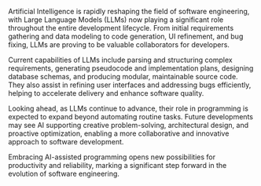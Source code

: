 Artificial Intelligence is rapidly reshaping the field of software engineering, with Large Language Models (LLMs) now playing a significant role throughout the entire development lifecycle. From initial requirements gathering and data modeling to code generation, UI refinement, and bug fixing, LLMs are proving to be valuable collaborators for developers.

Current capabilities of LLMs include parsing and structuring complex requirements, generating pseudocode and implementation plans, designing database schemas, and producing modular, maintainable source code. They also assist in refining user interfaces and addressing bugs efficiently, helping to accelerate delivery and enhance software quality.

Looking ahead, as LLMs continue to advance, their role in programming is expected to expand beyond automating routine tasks. Future developments may see AI supporting creative problem-solving, architectural design, and proactive optimization, enabling a more collaborative and innovative approach to software development.

Embracing AI-assisted programming opens new possibilities for productivity and reliability, marking a significant step forward in the evolution of software engineering.